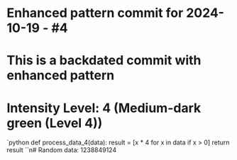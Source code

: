 ﻿# Enhanced pattern commit for 2024-10-19 - #4
# This is a backdated commit with enhanced pattern
# Intensity Level: 4 (Medium-dark green (Level 4))
`python
def process_data_4(data):
    result = [x * 4 for x in data if x > 0]
    return result
``n# Random data: 1238849124

